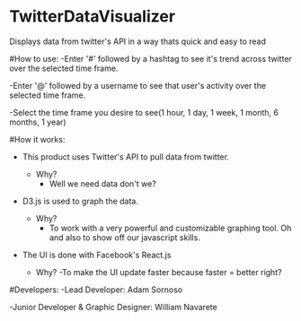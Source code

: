 # TwitterDataVisualizer
Displays data from twitter's API in a way thats quick and easy to read



#How to use:
-Enter '#' followed by a hashtag to see it's trend across twitter over the selected time frame.

-Enter '@' followed by a username to see that user's activity over the selected time frame.

-Select the time frame you desire to see(1 hour, 1 day, 1 week, 1 month, 6 months, 1 year)

#How it works:
- This product uses Twitter's API to pull data from twitter.
  - Why?
    - Well we need data don't we?

- D3.js is used to graph the data.
  - Why? 
    - To work with a very powerful and customizable graphing tool. Oh and also to show off our javascript skills.
    
- The UI is done with Facebook's React.js
  - Why? 
    -To make the UI update faster because faster = better right?


#Developers:
-Lead Developer: Adam Sornoso

-Junior Developer & Graphic Designer: William Navarete
